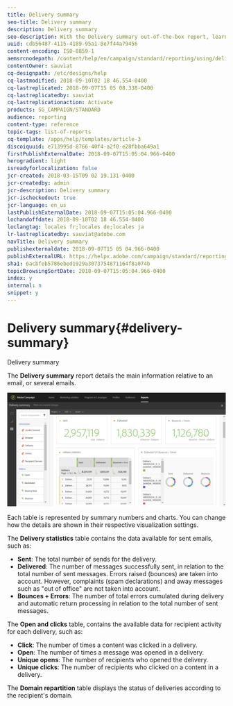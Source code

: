 ```yaml
---
title: Delivery summary
seo-title: Delivery summary
description: Delivery summary
seo-description: With the Delivery summary out-of-the-box report, learn about your deliveries statistics, such as number of sends, bounces and opens.
uuid: cdb56487-4115-4189-95a1-8e7f44a79456
content-encoding: ISO-8859-1
aemsrcnodepath: /content/help/en/campaign/standard/reporting/using/delivery-summary
contentOwner: sauviat
cq-designpath: /etc/designs/help
cq-lastmodified: 2018-09-10T02 18 46.554-0400
cq-lastreplicated: 2018-09-07T15 05 08.338-0400
cq-lastreplicatedby: sauviat
cq-lastreplicationaction: Activate
products: SG_CAMPAIGN/STANDARD
audience: reporting
content-type: reference
topic-tags: list-of-reports
cq-template: /apps/help/templates/article-3
discoiquuid: e713995d-8766-40f4-a2f0-e28fbba649a1
firstPublishExternalDate: 2018-09-07T15:05:04.966-0400
herogradient: light
isreadyforlocalization: false
jcr-created: 2018-03-15T09 02 19.131-0400
jcr-createdby: admin
jcr-description: Delivery summary
jcr-ischeckedout: true
jcr-language: en_us
lastPublishExternalDate: 2018-09-07T15:05:04.966-0400
lochandoffdate: 2018-09-10T02 18 46.554-0400
loclangtag: locales fr;locales de;locales ja
lr-lastreplicatedby: sauviat@adobe.com
navTitle: Delivery summary
publishexternaldate: 2018-09-07T15 05 04.966-0400
publishExternalURL: https://helpx.adobe.com/campaign/standard/reporting/using/delivery-summary.html
sha1: 6acbfeb5786ebed1929a3073754871164f8a074b
topicBrowsingSortDate: 2018-09-07T15:05:04.966-0400
index: y
internal: n
snippet: y
---
```


# Delivery summary{#delivery-summary}

Delivery summary

The **Delivery summary** report details the main information relative to an email, or several emails.

![](assets/campaign_reports_1.png)

Each table is represented by summary numbers and charts. You can change how the details are shown in their respective visualization settings.

The **Delivery statistics** table contains the data available for sent emails, such as:

* **Sent**: The total number of sends for the delivery.
* **Delivered**: The number of messages successfully sent, in relation to the total number of sent messages. Errors raised (bounces) are taken into account. However, complaints (spam declarations) and away messages such as "out of office" are not taken into account.
* **Bounces + Errors**: The number of total errors cumulated during delivery and automatic return processing in relation to the total number of sent messages.

The **Open and clicks** table, contains the available data for recipient activity for each delivery, such as:

* **Click**: The number of times a content was clicked in a delivery.
* **Open**: The number of times a message was opened in a delivery.
* **Unique opens**: The number of recipients who opened the delivery.
* **Unique clicks**: The number of recipients who clicked on a content in a delivery.

The **Domain repartition** table displays the status of deliveries according to the recipient's domain.
